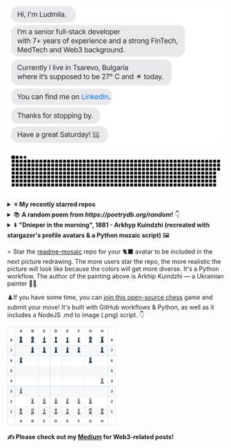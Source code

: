 [![](https://raw.githubusercontent.com/milaabl/milaabl/main/chat.svg)](https://www.linkedin.com/in/ludmila-a-dev/)

<!-- https://github.com/milaabl/milaabl/assets/86361434/c35b0e6f-acf0-435e-920d-b90faa4788ad -->

<img alt="Snake eating my contributions for breakfast🧉" src="https://raw.githubusercontent.com/milaabl/milaabl-readme/preview/github-contribution-grid-snake.svg" />

<details>
<summary>
  <strong>⭐ My recently starred repos </strong>
</summary>
  
<!-- Starred repos start -->
| Name | Url | Stars | Description |
| --- | --- |  --- |  --- |
| the-coder-o/a-bd.me|https://github.com/the-coder-o/a-bd.me|8|My personal website made with Next.js 14 (App Router). Features blog posts, gear list, dark theme and more. Tailwind CSS,  Radix, Framer Motion, and Vercel.|
| Xunzhuo/Xunzhuo|https://github.com/Xunzhuo/Xunzhuo|35|About me|
| zcaceres/interview-prep|https://github.com/zcaceres/interview-prep|1|algos, data structures etc.|
| zcaceres/snoop|https://github.com/zcaceres/snoop|3|Like grep or ack... for the DOM|
| zcaceres/zcaceres|https://github.com/zcaceres/zcaceres|2|Super secret Github profile README thing|
| zcaceres/dotfiles|https://github.com/zcaceres/dotfiles|2|System setup w/dotfiles, tools, and apps automated with Ansible. Forever a WIP.|
| glitch-txs/walletconnect-cafe|https://github.com/glitch-txs/walletconnect-cafe|2|Ethereum-provider implementation with Cafe (global state manager)|
| glitch-txs/metamask-csp-firefox|https://github.com/glitch-txs/metamask-csp-firefox|4|MetaMask is blocked by Firefox when using CSP|
| glitch-txs/next-auth|https://github.com/glitch-txs/next-auth|1|Authentication for the Web.|
| michaelsbradleyjr/nim-notcurses|https://github.com/michaelsbradleyjr/nim-notcurses|28|Nim wrapper for Notcurses: blingful TUIs and character graphics|
| arianXdev/hardhat-jest|https://github.com/arianXdev/hardhat-jest|10|A Hardhat plugin that allows you to use Jest easily!|
| przemek890/Gender_prediction|https://github.com/przemek890/Gender_prediction|4|An application that utilizes camera input to predict a person's gender using a convolutional layer in PyTorch.|
| pieralukasz/pixel-recruitment-task|https://github.com/pieralukasz/pixel-recruitment-task|1|Zadanie rekrutacyjne Pixel Technology|
| SaraRasoulian/oop-solid-patterns|https://github.com/SaraRasoulian/oop-solid-patterns|14|💎  An educational repository for OOP, SOLID and Design Patterns|
| BogdanMFometescu/resume-builder|https://github.com/BogdanMFometescu/resume-builder|11|Django-based web application that allows users to create, update, and export professional resumes.|
| 0xMimir/Advance-CNN-LSTM-Model-for-Cryptocurrency-Forecasting|https://github.com/0xMimir/Advance-CNN-LSTM-Model-for-Cryptocurrency-Forecasting|7|CNN LSTM model used for predicting cryptocurrencies|
| b-hristov/b-hristov|https://github.com/b-hristov/b-hristov|1||
| CloverGit/CloverGit|https://github.com/CloverGit/CloverGit|7||
| TatevKaren/TatevKaren-data-science-portfolio|https://github.com/TatevKaren/TatevKaren-data-science-portfolio|57|Data Science Portfolio of Tatev Karen Aslanyan including Case Studies and Research Projects that I have completed that solve business problems or introduce new products. Case Study papers, codes, and additional resources are all included.|
| PiotrRut/elonmusk-twitter-notifier|https://github.com/PiotrRut/elonmusk-twitter-notifier|62|AI driven e-mail notifier for tweets mentioning stock from Elon Musk 📈|
| Vendicated/Vencord|https://github.com/Vendicated/Vencord|7360|The cutest Discord client mod|
| yeoman/yo|https://github.com/yeoman/yo|3801|CLI tool for running Yeoman generators|
| matter-labs/zksync-era|https://github.com/matter-labs/zksync-era|3001|zkSync era|
| 0age/create2crunch|https://github.com/0age/create2crunch|432|A Rust program for finding salts that create gas-efficient Ethereum addresses via CREATE2.|
| joshstevens19/ethereum-multicall|https://github.com/joshstevens19/ethereum-multicall|340|Ability to call many ethereum constant function calls in 1 JSONRPC request|
| threshold-network/token-dashboard|https://github.com/threshold-network/token-dashboard|21||
| LimeChain/mongoose-immutable-plugin|https://github.com/LimeChain/mongoose-immutable-plugin|2|Mongoose plugin guarding fields from modifications|
| ankitects/anki|https://github.com/ankitects/anki|17568|Anki's shared backend and web components, and the Qt frontend|
| lightningnetwork/lnd|https://github.com/lightningnetwork/lnd|7525|Lightning Network Daemon ⚡️|
| CoNarrative/mongo-immutable|https://github.com/CoNarrative/mongo-immutable|10|Immutable MongoDB.|

<!-- Starred repos end -->

</details>

<details>
  <summary>📚 <strong>A random poem from <em>https://poetrydb.org/random</em>!</strong> 👇 </summary>

<!-- Start poem -->
# 💮 I Sing the Body Electric. by *Walt Whitman*

<p>
    1<br/>I SING the Body electric;<br/>The armies of those I love engirth me, and I engirth them;<br/>They will not let me off till I go with them, respond to them,<br/>And discorrupt them, and charge them full with the charge of the Soul.<br/><br/>Was it doubted that those who corrupt their own bodies conceal themselves;<br/>And if those who defile the living are as bad as they who defile the dead?<br/>And if the body does not do as much as the Soul?<br/>And if the body were not the Soul, what is the Soul?<br/><br/>2<br/>The love of the Body of man or woman balks account—the body itself balks account;<br/>That of the male is perfect, and that of the female is perfect.<br/><br/>The expression of the face balks account;<br/>But the expression of a well-made man appears not only in his face;<br/>It is in his limbs and joints also, it is curiously in the joints of his hips and wrists;<br/><br/>It is in his walk, the carriage of his neck, the flex of his waist and knees—dress does<br/>  not hide him;<br/>The strong, sweet, supple quality he has, strikes through the cotton and flannel;<br/>To see him pass conveys as much as the best poem, perhaps more;<br/>You linger to see his back, and the back of his neck and shoulder-side.<br/><br/>The sprawl and fulness of babes, the bosoms and heads of women, the folds of their dress,<br/>  their style as we pass in the street, the contour of their shape downwards,<br/>The swimmer naked in the swimming-bath, seen as he swims through the transparent<br/>  green-shine, or lies with his face up, and rolls silently to and fro in the heave of the<br/>  water,<br/>The bending forward and backward of rowers in row-boats—the horseman in his saddle,<br/>Girls, mothers, house-keepers, in all their performances,<br/>The group of laborers seated at noon-time with their open dinner-kettles, and their wives<br/>  waiting,<br/>The female soothing a child—the farmer’s daughter in the garden or cow-yard,<br/>The young fellow hoeing corn—the sleigh-driver guiding his six horses through the crowd,<br/><br/>The wrestle of wrestlers, two apprentice-boys, quite grown, lusty, good-natured,<br/>  native-born, out on the vacant lot at sundown, after work,<br/>The coats and caps thrown down, the embrace of love and resistance,<br/>The upper-hold and the under-hold, the hair rumpled over and blinding the eyes;<br/>The march of firemen in their own costumes, the play of masculine muscle through<br/>  clean-setting trowsers and waist-straps,<br/>The slow return from the fire, the pause when the bell strikes suddenly again, and the<br/>  listening on the alert,<br/>The natural, perfect, varied attitudes—the bent head, the curv’d neck, and the<br/>  counting;<br/>Such-like I love—I loosen myself, pass freely, am at the mother’s breast with the<br/>  little child,<br/>Swim with the swimmers, wrestle with wrestlers, march in line with the firemen, and pause,<br/>  listen, and count.<br/><br/>3<br/>I know a man, a common farmer—the father of five sons;<br/>And in them were the fathers of sons—and in them were the fathers of sons.<br/><br/>This man was of wonderful vigor, calmness, beauty of person;<br/>The shape of his head, the pale yellow and white of his hair and beard, and the<br/>  immeasurable meaning of his black eyes—the richness and breadth of his manners,<br/>These I used to go and visit him to see—he was wise also;<br/>He was six feet tall, he was over eighty years old—his sons were massive, clean,<br/>  bearded, tan-faced, handsome;<br/>They and his daughters loved him—all who saw him loved him;<br/>They did not love him by allowance—they loved him with personal love;<br/>He drank water only—the blood show’d like scarlet through the clear-brown skin of his<br/>  face;<br/>He was a frequent gunner and fisher—he sail’d his boat himself—he had a fine one<br/>  presented to him by a ship-joiner—he had fowling-pieces, presented to him by men that<br/>  loved him;<br/>When he went with his five sons and many grand-sons to hunt or fish, you would pick him<br/>  out as the most beautiful and vigorous of the gang.<br/><br/>You would wish long and long to be with him—you would wish to sit by him in the boat,<br/>  that you and he might touch each other.<br/><br/>4<br/>I have perceiv’d that to be with those I like is enough,<br/>To stop in company with the rest at evening is enough,<br/>To be surrounded by beautiful, curious, breathing, laughing flesh is enough,<br/>To pass among them, or touch any one, or rest my arm ever so lightly round his or her neck<br/>  for a moment—what is this, then?<br/>I do not ask any more delight—I swim in it, as in a sea.<br/><br/>There is something in staying close to men and women, and looking on them, and in the<br/>  contact and odor of them, that pleases the soul well;<br/>All things please the soul—but these please the soul well.<br/><br/>5<br/>This is the female form;<br/>A divine nimbus exhales from it from head to foot;<br/>It attracts with fierce undeniable attraction!<br/>I am drawn by its breath as if I were no more than a helpless vapor—all falls aside but<br/>  myself and it;<br/>Books, art, religion, time, the visible and solid earth, the atmosphere and the clouds,<br/>  and what was expected of heaven or fear’d of hell, are now consumed;<br/>Mad filaments, ungovernable shoots play out of it—the response likewise ungovernable;<br/>Hair, bosom, hips, bend of legs, negligent falling hands, all diffused—mine too<br/>  diffused;<br/>Ebb stung by the flow, and flow stung by the ebb—love-flesh swelling and deliciously<br/>  aching;<br/>Limitless limpid jets of love hot and enormous, quivering jelly of love, white-blow and<br/>  delirious juice;<br/>Bridegroom night of love, working surely and softly into the prostrate dawn;<br/>Undulating into the willing and yielding day,<br/>Lost in the cleave of the clasping and sweet-flesh’d day.<br/><br/>This is the nucleus—after the child is born of woman, the man is born of woman;<br/>This is the bath of birth—this is the merge of small and large, and the outlet again.<br/><br/>Be not ashamed, women—your privilege encloses the rest, and is the exit of the rest;<br/>You are the gates of the body, and you are the gates of the soul.<br/><br/>The female contains all qualities, and tempers them—she is in her place, and moves with<br/>  perfect balance;<br/>She is all things duly veil’d—she is both passive and active;<br/>She is to conceive daughters as well as sons, and sons as well as daughters.<br/><br/>As I see my soul reflected in nature;<br/>As I see through a mist, one with inexpressible completeness and beauty,<br/>See the bent head, and arms folded over the breast—the female I see.<br/><br/>6<br/>The male is not less the soul, nor more—he too is in his place;<br/>He too is all qualities—he is action and power;<br/>The flush of the known universe is in him;<br/>Scorn becomes him well, and appetite and defiance become him well;<br/>The wildest largest passions, bliss that is utmost, sorrow that is utmost, become him<br/>  well—pride is for him;<br/>The full-spread pride of man is calming and excellent to the soul;<br/>Knowledge becomes him—he likes it always—he brings everything to the test of himself;<br/>Whatever the survey, whatever the sea and the sail, he strikes soundings at last only<br/>  here;<br/>(Where else does he strike soundings, except here?)<br/><br/>The man’s body is sacred, and the woman’s body is sacred;<br/>No matter who it is, it is sacred;<br/>Is it a slave? Is it one of the dull-faced immigrants just landed on the wharf?<br/>Each belongs here or anywhere, just as much as the well-off—just as much as you;<br/>Each has his or her place in the procession.<br/><br/>(All is a procession;<br/>The universe is a procession, with measured and beautiful motion.)<br/><br/>Do you know so much yourself, that you call the slave or the dull-face ignorant?<br/>Do you suppose you have a right to a good sight, and he or she has no right to a sight?<br/>Do you think matter has cohered together from its diffuse float—and the soil is on the<br/>  surface, and water runs, and vegetation sprouts,<br/>For you only, and not for him and her?<br/><br/>7<br/>A man’s Body at auction;<br/>I help the auctioneer—the sloven does not half know his business.<br/><br/>Gentlemen, look on this wonder!<br/>Whatever the bids of the bidders, they cannot be high enough for it;<br/>For it the globe lay preparing quintillions of years, without one animal or plant;<br/>For it the revolving cycles truly and steadily roll’d.<br/><br/>In this head the all-baffling brain;<br/>In it and below it, the makings of heroes.<br/><br/>Examine these limbs, red, black, or white—they are so cunning in tendon and nerve;<br/>They shall be stript, that you may see them.<br/><br/>Exquisite senses, life-lit eyes, pluck, volition,<br/>Flakes of breast-muscle, pliant back-bone and neck, flesh not flabby, good-sized arms and<br/>  legs,<br/>And wonders within there yet.<br/><br/>Within there runs blood,<br/>The same old blood!<br/>The same red-running blood!<br/>There swells and jets a heart—there all passions, desires, reachings, aspirations;<br/>Do you think they are not there because they are not express’d in parlors and<br/>  lecture-rooms?<br/><br/>This is not only one man—this is the father of those who shall be fathers in their<br/>  turns;<br/>In him the start of populous states and rich republics;<br/>Of him countless immortal lives, with countless embodiments and enjoyments.<br/><br/>How do you know who shall come from the offspring of his offspring through the centuries?<br/>Who might you find you have come from yourself, if you could trace back through the<br/>  centuries?<br/><br/>8<br/>A woman’s Body at auction!<br/>She too is not only herself—she is the teeming mother of mothers;<br/>She is the bearer of them that shall grow and be mates to the mothers.<br/><br/>Have you ever loved the Body of a woman?<br/>Have you ever loved the Body of a man?<br/>Your father—where is your father?<br/>Your mother—is she living? have you been much with her? and has she been much with you?<br/><br/>—Do you not see that these are exactly the same to all, in all nations and times, all<br/>  over the earth?<br/><br/>If any thing is sacred, the human body is sacred,<br/>And the glory and sweet of a man, is the token of manhood untainted;<br/>And in man or woman, a clean, strong, firm-fibred body, is beautiful as the most beautiful<br/>  face.<br/><br/>Have you seen the fool that corrupted his own live body? or the fool that corrupted her<br/>  own live body?<br/>For they do not conceal themselves, and cannot conceal themselves.<br/><br/>9<br/>O my Body! I dare not desert the likes of you in other men and women, nor the likes of the<br/>  parts of you;<br/>I believe the likes of you are to stand or fall with the likes of the Soul, (and that they<br/>  are the Soul;)<br/>I believe the likes of you shall stand or fall with my poems—and that they are poems,<br/>Man’s, woman’s, child’s, youth’s, wife’s, husband’s, mother’s, father’s,<br/>  young man’s, young woman’s poems;<br/>Head, neck, hair, ears, drop and tympan of the ears,<br/>Eyes, eye-fringes, iris of the eye, eye-brows, and the waking or sleeping of the lids,<br/>Mouth, tongue, lips, teeth, roof of the mouth, jaws, and the jaw-hinges,<br/>Nose, nostrils of the nose, and the partition,<br/>Cheeks, temples, forehead, chin, throat, back of the neck, neck-slue,<br/>Strong shoulders, manly beard, scapula, hind-shoulders, and the ample side-round of the<br/>  chest.<br/><br/>Upper-arm, arm-pit, elbow-socket, lower-arm, arm-sinews, arm-bones,<br/>Wrist and wrist-joints, hand, palm, knuckles, thumb, fore-finger, finger-balls,<br/>  finger-joints, finger-nails,<br/>Broad breast-front, curling hair of the breast, breast-bone, breast-side,<br/>Ribs, belly, back-bone, joints of the back-bone,<br/>Hips, hip-sockets, hip-strength, inward and outward round, man-balls, man-root,<br/>Strong set of thighs, well carrying the trunk above,<br/>Leg-fibres, knee, knee-pan, upper-leg, under leg,<br/>Ankles, instep, foot-ball, toes, toe-joints, the heel;<br/>All attitudes, all the shapeliness, all the belongings of my or your body, or of any<br/>  one’s body, male or female,<br/>The lung-sponges, the stomach-sac, the bowels sweet and clean,<br/>The brain in its folds inside the skull-frame,<br/>Sympathies, heart-valves, palate-valves, sexuality, maternity,<br/>Womanhood, and all that is a woman—and the man that comes from woman,<br/>The womb, the teats, nipples, breast-milk, tears, laughter, weeping, love-looks,<br/>  love-perturbations and risings,<br/>The voice, articulation, language, whispering, shouting aloud,<br/>Food, drink, pulse, digestion, sweat, sleep, walking, swimming,<br/>Poise on the hips, leaping, reclining, embracing, arm-curving and tightening,<br/>The continual changes of the flex of the mouth, and around the eyes,<br/>The skin, the sun-burnt shade, freckles, hair,<br/>The curious sympathy one feels, when feeling with the hand the naked meat of the body,<br/>The circling rivers, the breath, and breathing it in and out,<br/>The beauty of the waist, and thence of the hips, and thence downward toward the knees,<br/>The thin red jellies within you, or within me—the bones, and the marrow in the bones,<br/>The exquisite realization of health;<br/>O I say, these are not the parts and poems of the Body only, but of the Soul,<br/>O I say now these are the Soul!
</p>

***
<!-- End poem -->
</details>

<details>
<summary>
  ⬇️ <strong>"Dnieper in the morning", 1881 - Arkhyp Kuindzhi (recreated with stargazer's profile avatars & a Python mozaic script)</strong> 🖼️
</summary>

<img width="49%" src="https://raw.githubusercontent.com/milaabl/readme-mosaic/main/data/input.jpg" alt="Original picture"/>
<img width="49%" src="https://raw.githubusercontent.com/milaabl/readme-mosaic/main/data/output.jpg" alt="Output picture"/>
<img width="70%" src="https://raw.githubusercontent.com/milaabl/readme-mosaic/main/data/output.gif" alt="Output GIF"/>
</details>

⭐ Star the [readme-mosaic](https://github.com/milaabl/readme-mosaic) repo for your 🐈‍⬛ avatar to be included in the next picture redrawing. The more users star the repo, the more realistic the picture will look like because the colors will get more diverse. It's a Python workflow. The author of the painting above is Arkhip Kuindzhi — a Ukrainian painter 💙💛.

♟️If you have some time, you can [join this open-source chess](https://github.com/milaabl/readme-chess) game and submit your move! It's built with GitHub workflows & Python, as well as it includes a NodeJS .md to image (.png) script. 👇

<a href="https://github.com/milaabl/readme-chess/blob/master/README.md"><img src="https://raw.githubusercontent.com/milaabl/readme-chess/master/chess.png" alt="README chess dynamic game preview" width="50%" /></a>

<strong>✍️ Please check out my <a href="https://medium.com/@milaabl2405">Medium</a> for Web3-related posts!</strong>
